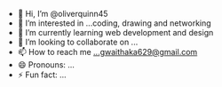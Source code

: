- 👋 Hi, I’m @oliverquinn45
- 👀 I’m interested in ...coding, drawing and networking 
- 🌱 I’m currently learning web development and design 
- 💞️ I’m looking to collaborate on ...
- 📫 How to reach me ...gwaithaka629@gmail.com 
- 😄 Pronouns: ...
- ⚡ Fun fact: ...

<!---
oliverquinn45/oliverquinn45 is a ✨ special ✨ repository because its `README.md` (this file) appears on your GitHub profile.
You can click the Preview link to take a look at your changes.
--->
